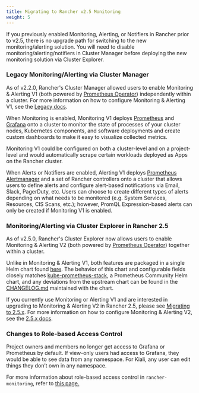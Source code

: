 ```yaml
---
title: Migrating to Rancher v2.5 Monitoring
weight: 5
---
```


If you previously enabled Monitoring, Alerting, or Notifiers in Rancher prior to v2.5, there is no upgrade path for switching to the new monitoring/alerting solution. You will need to disable monitoring/alerting/notifiers in Cluster Manager before deploying the new monitoring solution via Cluster Explorer. 

### Legacy Monitoring/Alerting via Cluster Manager

As of v2.2.0, Rancher's Cluster Manager allowed users to enable Monitoring & Alerting V1 (both powered by [Prometheus Operator](https://github.com/prometheus-operator/prometheus-operator)) independently within a cluster. For more information on how to configure Monitoring & Alerting V1, see the [Legacy docs](/rancher/v2.x/en/monitoring-alerting/legacy).

When Monitoring is enabled, Monitoring V1 deploys [Prometheus](https://prometheus.io/) and [Grafana](https://grafana.com/docs/grafana/latest/getting-started/what-is-grafana/) onto a cluster to monitor the state of processes of your cluster nodes, Kubernetes components, and software deployments and create custom dashboards to make it easy to visualize collected metrics.

Monitoring V1 could be configured on both a cluster-level and on a project-level and would automatically scrape certain workloads deployed as Apps on the Rancher cluster.

When Alerts or Notifiers are enabled, Alerting V1 deploys [Prometheus Alertmanager](https://prometheus.io/docs/alerting/latest/alertmanager/) and a set of Rancher controllers onto a cluster that allows users to define alerts and configure alert-based notifications via Email, Slack, PagerDuty, etc. Users can choose to create different types of alerts depending on what needs to be monitored (e.g. System Services, Resources, CIS Scans, etc.); however, PromQL Expression-based alerts can only be created if Monitoring V1 is enabled.

### Monitoring/Alerting via Cluster Explorer in Rancher 2.5

As of v2.5.0, Rancher's Cluster Explorer now allows users to enable Monitoring & Alerting V2 (both powered by [Prometheus Operator](https://github.com/prometheus-operator/prometheus-operator)) together within a cluster. 

Unlike in Monitoring & Alerting V1, both features are packaged in a single Helm chart found [here](https://github.com/rancher/charts/blob/main/charts/rancher-monitoring). The behavior of this chart and configurable fields closely matches [kube-prometheus-stack](https://github.com/prometheus-community/helm-charts/tree/main/charts/kube-prometheus-stack), a Prometheus Community Helm chart, and any deviations from the upstream chart can be found in the [CHANGELOG.md](https://github.com/rancher/charts/blob/main/charts/rancher-monitoring/CHANGELOG.md) maintained with the chart.

If you currently use Monitoring or Alerting V1 and are interested in upgrading to Monitoring & Alerting V2 in Rancher 2.5, please see [Migrating to 2.5.x](/rancher/v2.x/en/monitoring-alerting/2.5.x/migrating/). For more information on how to configure Monitoring & Alerting V2, see the [2.5.x docs](/rancher/v2.x/en/monitoring-alerting/2.5.x).

### Changes to Role-based Access Control

Project owners and members no longer get access to Grafana or Prometheus by default. If view-only users had access to Grafana, they would be able to see data from any namespace. For Kiali, any user can edit things they don’t own in any namespace.

For more information about role-based access control in `rancher-monitoring`, refer to [this page.](../rbac)